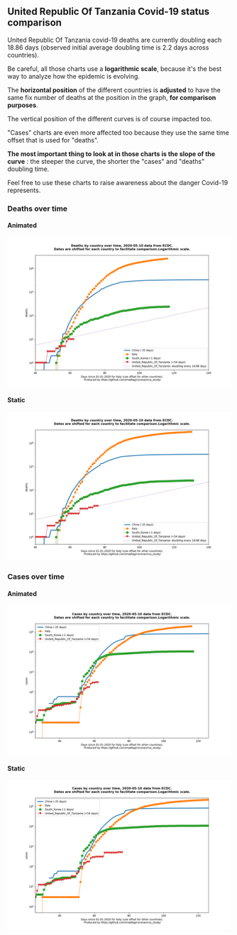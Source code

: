 ## United Republic Of Tanzania Covid-19 status comparison 

United Republic Of Tanzania covid-19 deaths are currently doubling each 18.86 days (observed initial average doubling time is 2.2 days across countries).



Be careful, all those charts use a **logarithmic scale**, because it's the best way to analyze how the epidemic is evolving.
 
The **horizontal position** of the different countries is **adjusted** to have the same fix number of deaths at the position in the graph, **for comparison purposes**.

The vertical position of the different curves is of course impacted too.

"Cases" charts are even more affected too because they use the same time offset that is used for "deaths".

**The most important thing to look at in those charts is the slope of the curve** : the steeper the curve, the shorter the "cases" and "deaths" doubling time.

Feel free to use these charts to raise awareness about the danger Covid-19 represents. 


 
### Deaths over time
 
#### Animated
![United Republic Of Tanzania covid-19 deaths animated chart](https://raw.githubusercontent.com/madlag/coronavirus_study/master/notebooks/graphs/2020-05-10/countries/United_Republic_Of_Tanzania/2020-05-10_United_Republic_Of_Tanzania_deaths.gif "United Republic Of Tanzania covid-19 deaths animated chart")   
 
#### Static
![United Republic Of Tanzania covid-19 deaths static chart](https://raw.githubusercontent.com/madlag/coronavirus_study/master/notebooks/graphs/2020-05-10/countries/United_Republic_Of_Tanzania/2020-05-10_United_Republic_Of_Tanzania_deaths.png "United Republic Of Tanzania covid-19 deaths static chart")   

 
### Cases over time
 
#### Animated
![United Republic Of Tanzania covid-19 cases animated chart](https://raw.githubusercontent.com/madlag/coronavirus_study/master/notebooks/graphs/2020-05-10/countries/United_Republic_Of_Tanzania/2020-05-10_United_Republic_Of_Tanzania_cases.gif "United Republic Of Tanzania covid-19 cases animated chart")   
 
#### Static
![United Republic Of Tanzania covid-19 cases static chart](https://raw.githubusercontent.com/madlag/coronavirus_study/master/notebooks/graphs/2020-05-10/countries/United_Republic_Of_Tanzania/2020-05-10_United_Republic_Of_Tanzania_cases.png "United Republic Of Tanzania covid-19 cases static chart")   

